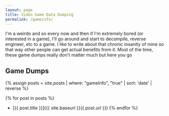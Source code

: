 ```yaml
---
layout: page
title: Video Game Data Dumping
permalink: /gameinfo/
---
```



I'm a weirdo and so every now and then if I'm extremely bored (or interested in a game), I'll go around and start to decompile, reverse engineer, etc to a game. 
I like to write about that chronic insanity of mine so that way other people can get actual benefits from it. Most of the time, these game dumps really don't matter much but here you go


## Game Dumps
{% assign posts = site.posts | where: "gameInfo", "true" | sort: 'date' | reverse %}

{% for post in posts %}
*   [{{ post.title }}]({{ site.baseurl }}{{ post.url }})
{% endfor %}
